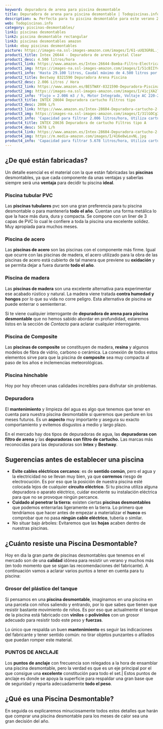 ```yaml
---
keyword: depuradora de arena para piscina desmontable
title: Depuradora de arena para piscina desmontable | Todopiscinas.info
description: 🏊 Perfecta para tu piscina desmontable para este verano 2021. depuradora de arena para piscina desmontable al mejor precio asegurado.
web: Todopiscinas.info
category: piscinas-desmontables/
link1: piscinas desmontables
link2: piscina desmontable rectangular
link3: piscinas desmontables amazon
link4: ebay piscinas desmontables
picture: https://images-na.ssl-images-amazon.com/images/I/61-uUQ3GR8L.jpg
product1_title: Intex 26644 - Depuradora de arena Krystal Clear 
product1_desc: 4.500 litros/hora
product1_link: https://www.amazon.es/Intex-26644-Bomba-Filtro-Electrica/dp/B07FBGSM8M?__mk_es_ES=%C3%85M%C3%85%C5%BD%C3%95%C3%91&crid=OJRI92VMSJ3T&dchild=1&keywords=depuradora+piscina+desmontable&qid=1615936956&sprefix=depuradora+piscina+desmpo%2Caps%2C181&sr=8-3&linkCode=ll1&tag=todopiscinas0e-21&linkId=3d085bb100a03e1c84acf33a301a7e7c&language=es_ES&ref_=as_li_ss_tl
product1_img: https://images-na.ssl-images-amazon.com/images/I/51cBIIYcVKL.jpg
product1_info: 'Hasta 29.100 litros, Caudal máximo de 4.500 litros por hora, Programador digital, 6 modos de funcionamiento'
product2_title: Bestway 8321590 Depuradora Arena Piscina
product2_desc: 2.006 Litros / Hora
product2_link: https://www.amazon.es/BESTWAY-8321590-Depuradora-Piscina-Litros/dp/B014FHCUME?__mk_es_ES=%C3%85M%C3%85%C5%BD%C3%95%C3%91&crid=OJRI92VMSJ3T&dchild=1&keywords=depuradora+piscina+desmontable&qid=1615937601&sprefix=depuradora+piscina+desmpo%2Caps%2C181&sr=8-6&linkCode=ll1&tag=todopiscinas0e-21&linkId=cc3671570eb5fce1fb741015d4fbfd50&language=es_ES&ref_=as_li_ss_tl
product2_img: https://images-na.ssl-images-amazon.com/images/I/41cjXA2lqAL.jpg
product2_info: 'Flujo = 2.006 m3 / h, Motor Integrado, Voltaje AC 220-240 V 50 Hz'
product3_title: INTEX 28604 Depuradora cartucho Filtros tipo 
product3_desc: 2006 L/h
product3_link: https://www.amazon.es/Intex-28604-Depuradora-cartucho-2-006/dp/B00G9YZMFY?__mk_es_ES=%C3%85M%C3%85%C5%BD%C3%95%C3%91&crid=OJRI92VMSJ3T&dchild=1&keywords=depuradora+piscina+desmontable&qid=1615937673&sprefix=depuradora+piscina+desmpo%2Caps%2C181&sr=8-13&linkCode=ll1&tag=todopiscinas0e-21&linkId=60cd2c831c48a30bf7eb40fcdad13eba&language=es_ES&ref_=as_li_ss_tl
product3_img: https://images-na.ssl-images-amazon.com/images/I/31lGOCg3MNL.jpg
product3_info: 'Capacidad para filtrar 2.006 litros/hora, Utiliza cartuchos de Tipo A, La potencia es de 45W, Aireación Hydro Technology'
product4_title: INTEX 28636 Depuradora de cartucho Filtros tipo A
product4_desc: 5678 L/h
product4_link: https://www.amazon.es/Intex-28604-Depuradora-cartucho-2-006/dp/B00G9YZ2Y0?__mk_es_ES=%C3%85M%C3%85%C5%BD%C3%95%C3%91&crid=OJRI92VMSJ3T&dchild=1&keywords=depuradora%2Bpiscina%2Bdesmontable&qid=1615937767&sprefix=depuradora%2Bpiscina%2Bdesmpo%2Caps%2C181&sr=8-13&th=1&linkCode=ll1&tag=todopiscinas0e-21&linkId=2803b12e8f85be27121cb12c22bd6700&language=es_ES&ref_=as_li_ss_tl
product4_img: https://m.media-amazon.com/images/I/416e8wLovNL.jpg
product4_info: 'Capacidad para filtrar 5.678 litros/hora, Utiliza cartuchos de Tipo A, Potencia de 165W'
---
```




## ¿De qué  están fabricadas?

Un detalle esencial es el material con la que están fabricadas las **piscinas** desmontables, ya que cada componente da unas ventajas y saberlas siempre será una **ventaja** para decidir tu piscina **ideal**.


### Piscina tubular PVC

Las **piscinas tubulares** pvc son una gran preferencia para tu piscina desmontable o para mantenerla **todo el año**. Cuentan una forma metálica lo que la hace más dura, dura y compacta. Se compone con un liner de 3 capas de PVC lo cual le confiere a toda la piscina una excelente solidez. Muy apropiada para muchos meses.


### Piscina de acero

Las **piscinas de acero** son las piscinas con el componente más firme. Igual que ocurre con las piscinas de madera, el acero utilizado para la obra de las piscinas de acero está cubierto de tal manera que previene su **oxidación** y se permita dejar a fuera durante **todo el año**.


### Piscina de madera

Las **piscinas de madera** son una excelente alternativa para experimentar ese acabado rústico y natural. La madera viene tratada **contra humedad y hongos** por lo que su vida no corre peligro. Esta alternativa de piscina se puede enterrar o semienterrar.

Si te viene cualquier interrogante de **depuradora de arena para piscina desmontable** que no hemos sabido abordar en profundidad, estaremos listos en la sección de _Contacto_ para aclarar cualquier interrogante.


### Piscina de Composite

Las **piscinas de composite** se constituyen de madera, **resina** y algunos modelos de fibra de vidrio, carbono o cerámica. La conexión de todos estos elementos sirve para que la piscina de **composite** sea muy compacta al paso de los años e inclemencias meteorológicas.


### Piscina hinchable

 Hoy por hoy ofrecen unas calidades increíbles para disfrutar sin problemas.


### Depuradora

El **mantenimiento** y limpieza del agua es algo que tenemos que tener en cuenta para nuestra piscina desmontable si queremos que perdure en los meses futuros. Es un **aspecto** muy importante y asegura su exacto comportamiento y evitemos disgustos a medio y largo plazo.

En el mercado hay dos tipos de depuradoras de agua, las **depuradoras con filtro de arena** y  las **depuradoras** **con filtro de cartucho.** Las marcas más reconocidas para las depuradoras son **Intex** y **Bestway**.

<stats-list :link1=link1 :link2=link2 :link3=link3 :link4=link4 :category=category></stats-list>


## Sugerencias antes de establecer una piscina



*   **Evite cables eléctricos cercanos**: es de **sentido común**, pero el agua y la electricidad no se llevan muy bien, ya que **corremos** riesgo de electrocución. Es por eso que la posición de nuestra piscina esté colocada lejos de cualquier **circuito eléctrico**. Si tu piscina utiliza alguna depuradora o aparato eléctrico, cuidar excelente su instalación eléctrica para que no se provoque ningún percance.
*   **Cuidado al penetrar la tierra:** existen ciertas **piscinas desmontables** que podemos enterrarlas ligeramente en la tierra. Lo primero  que tendríamos que hacer antes de empezar a materializar el **hueco** es comprobar que no pasa **ningún cable eléctrico**, tubería o similar.
*   No situar bajo árboles: Evitaremos que las **hojas** acaben dentro de nuestras piscinas.

<brand-panel :title=product1_title :desc=product1_desc :img=product1_img :link=product1_link></brand-panel>

<external-banner></external-banner>



## ¿Cuánto resiste una Piscina Desmontable?

Hoy en dia la gran parte de piscinas desmontables que tenemos en el mercado son de una **calidad** idónea para resistir un verano y muchos más (en todo momento que se sigan las recomendaciones del fabricante). A continuación vamos a aclarar varios puntos a tener en cuenta para tu piscina:


### Grosor del plástico del tanque

Si pensamos en una **piscina desmontable**, imaginamos en una piscina en una parcela con niños saliendo y entrando, por lo que sabes que tienen que resistir bastante movimiento de niños. Es por eso que actualmente el tanque de la piscina está fabricado con **vinilos** o **polivinilos** con un grosor adecuado para resistir todo este peso y **fuerzas**.

Lo único que respalda un	 buen **mantenimiento** es seguir las indicaciones del fabricante y tener sentido común: no tirar objetos punzantes o afilados que puedan romper este material.


### PUNTOS DE ANCLAJE

Los **puntos de anclaje** con frecuencia son relegados a la hora de ensamblar una piscina desmontable, pero la verdad es que es un eje principal por el que consigue una **excelente** constitución para todo el set.| Estos puntos de anclaje es donde se apoya la superficie para respaldar una gran base que de seguridad y reparta adecuadamente **todo el peso**.
## ¿Qué es una Piscina Desmontable?



En seguida os explicaremos minuciosamente todos estos detalles que harán que comprar una piscina desmontable para los meses de calor sea una gran decisión del año.